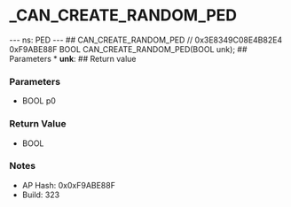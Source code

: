 # _CAN_CREATE_RANDOM_PED

--- ns: PED --- ## CAN_CREATE_RANDOM_PED  // 0x3E8349C08E4B82E4 0xF9ABE88F BOOL CAN_CREATE_RANDOM_PED(BOOL unk);   ## Parameters * **unk**:  ## Return value

### Parameters
* BOOL p0

### Return Value
* BOOL

### Notes
* AP Hash: 0x0xF9ABE88F
* Build: 323

